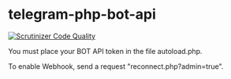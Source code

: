 # telegram-php-bot-api

[![Scrutinizer Code Quality](https://scrutinizer-ci.com/g/uzsoftic/telegram-php-bot-api/badges/quality-score.png?b=master)](https://scrutinizer-ci.com/g/uzsoftic/telegram-php-bot-api/?branch=master)

You must place your BOT API token in the file autoload.php.

To enable Webhook, send a request "reconnect.php?admin=true".
